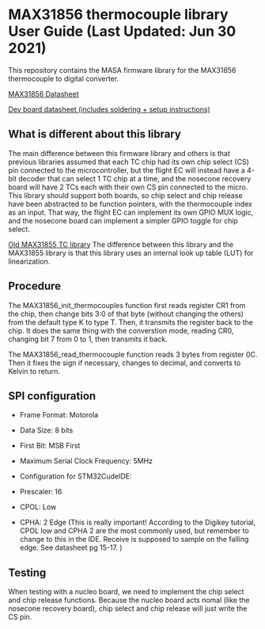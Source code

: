 # MAX31856 thermocouple library User Guide (Last Updated: Jun 30 2021)
This repository contains the MASA firmware library for the MAX31856  thermocouple to digital converter.

[MAX31856 Datasheet](https://datasheets.maximintegrated.com/en/ds/MAX31856.pdf)

[Dev board datasheet (includes soldering + setup instructions)](https://cdn-learn.adafruit.com/downloads/pdf/adafruit-max31856-thermocouple-amplifier.pdf)

## What is different about this library
The main difference between this firmware library and others is that previous libraries assumed that each TC chip had its own chip select (CS) pin connected to the microcontroller, but the flight EC will instead have a 4-bit decoder that can select 1 TC chip at a time, and the nosecone recovery board will have 2 TCs each with their own CS pin connected to the micro. This library should support both boards, so chip select and chip release have been abstracted to be function pointers, with the thermocouple index as an input. That way, the flight EC can implement its own GPIO MUX logic, and the nosecone board can implement a simpler GPIO toggle for chip select.

[Old MAX31855 TC library](https://gitlab.eecs.umich.edu/masa/avionics/firmware-libraries/-/tree/feature-MAX31856-dev/MAX31855)
The difference between this library and the MAX31855 library is that this library uses an internal look up table (LUT) for linearization.

## Procedure
The MAX31856_init_thermocouples function first reads register CR1 from the chip, then change bits 3:0 of that byte (without changing the others) from the default type K to type T. Then, it transmits the register back to the chip. It does the same thing with the converstion mode, reading CR0, changing bit 7 from 0 to 1, then transmits it back. 

The MAX31856_read_thermocouple function reads 3 bytes from register 0C. Then it fixes the sign if necessary, changes to decimal, and converts to Kelvin to return. 

## SPI configuration
* Frame Format: Motorola
* Data Size: 8 bits
* First Bit: MSB First
* Maximum Serial Clock Frequency: 5MHz

* Configuration for STM32CudeIDE:
* Prescaler: 16
* CPOL: Low
* CPHA: 2 Edge (This is really important! According to the Digikey tutorial, CPOL low and CPHA 2 are the most commonly used, but remember to change to this in the IDE. Receive is supposed to sample on the falling edge. See datasheet pg 15-17. )

## Testing
When testing with a nucleo board, we need to implement the chip select and chip release functions. Because the nucleo board acts nomal (like the nosecone recovery board), chip select and chip release will just write the CS pin. 


